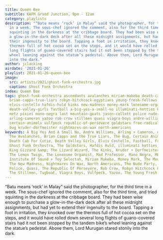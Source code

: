 ```yaml
---
title: Queen Bee
subtitle: KAFM Grand Junction, 9pm - 12am
category: playlists
description: "“Batu means ‘rock’ in Malay” said the photographer, for the third time
  in a week. The sous-chef ignored the comment, also for the third time, and tried
  squinting in the darkness at the cribbage board. They had been wise enough to purchase
  a glow-in-the-dark deck after all these midnight assignments, but had yet to extend
  their ingenuity to the board. Tapping a foot in irritation, they knocked over the
  thermos full of hot cocoa set on the steps, and it would have rolled down several
  long flights of guano-covered stairs had it not been stopped by the tandem bike’s
  wheel leaning against the statue’s pedestal. Above them, Lord Murugan stared stonily
  into the dark."
author: jclacking
airdate: '2021-01-26'
playlist: 2021-01-26-queen-bee
image:
  src: artists/2021/ghost-funk-orchestra.jpg
  caption: Ghost Funk Orchestra
index: Queen Bee
tags: ghost-funk-orchestra ascendants avalanches miriam-makeba death-cab-for-cutie
  brian-capps-true-liars robyn-hitchcock-egyptians young-fresh-fellows lemon-twigs
  elvis-costello hafdis-huld kinks new-madness money-mark lonesome-organist tugboat
  death-valley-girls fastball a-big-yes-a-small-no illuminati-hotties king-gizzard-lizard-wizard
  metz pixies mano-negra last mountain-goats jason-collett police nude-party mexican-institute-of-sound-toy-selectah
  arling-cameron yazoo rob-crow stillmen quasi viagra-boys andre-williams crocodiles
  certain-animals vulfpeck republic-of-persevere goldstars free-radicals mad-professor
  bug kruder-dorfmeister nightmares-on-wax north-americans
keywords: A Big Yes And A Small No, Andre Williams, Arling + Cameron, Ascendants,
  The Avalanches, Brian Capps and the True Liars, The Bug, Certain Animals, Crocodiles,
  Death Cab For Cutie, Death Valley Girls, Elvis Costello, Fastball, Free Radicals,
  Ghost Funk Orchestra, The Goldstars, Hafdis Huld, illuminati hotties, Jason Collett,
  King Gizzard &amp; The Lizard Wizard, The Kinks, Kruder + Dorfmeister, The Last,
  The Lemon Twigs, The Lonesome Organist, Mad Professor, Mano Negra, METZ, Mexican
  Institute Of Sound + Toy Selectah, Miriam Makeba, Money Mark, The Mountain Goats,
  The New Madness, Nightmares On Wax, North Americans, The Nude Party, Pixies, The
  Police, Quasi, The Republic Of Persevere, Rob Crow, Robyn Hitchcock &amp; The Egyptians,
  The Stillmen, Tugboat, Viagra Boys, Vulfpeck, Yazoo, The Young Fresh Fellows
---
```

“Batu means ‘rock’ in Malay” said the photographer, for the third time in a week. The sous-chef ignored the comment, also for the third time, and tried squinting in the darkness at the cribbage board. They had been wise enough to purchase a glow-in-the-dark deck after all these midnight assignments, but had yet to extend their ingenuity to the board. Tapping a foot in irritation, they knocked over the thermos full of hot cocoa set on the steps, and it would have rolled down several long flights of guano-covered stairs had it not been stopped by the tandem bike’s wheel leaning against the statue’s pedestal. Above them, Lord Murugan stared stonily into the dark.
